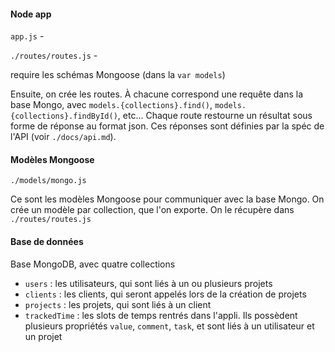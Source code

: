 #### Node app ####

`app.js` - 

`./routes/routes.js` -

require les schémas Mongoose (dans la `var models`)

Ensuite, on crée les routes. À chacune correspond une requête dans la base Mongo, avec `models.{collections}.find()`, `models.{collections}.findById()`, etc...
Chaque route restourne un résultat sous forme de réponse au format json. Ces réponses sont définies par la spéc de l'API (voir `./docs/api.md`).

#### Modèles Mongoose ####

`./models/mongo.js`

Ce sont les modèles Mongoose pour communiquer avec la base Mongo. 
On crée un modèle par collection, que l'on exporte. On le récupère dans `./routes/routes.js`

#### Base de données ####

Base MongoDB, avec quatre collections

- `users` : les utilisateurs, qui sont liés à un ou plusieurs projets
- `clients` : les clients, qui seront appelés lors de la création de projets
- `projects` : les projets, qui sont liés à un client
- `trackedTime` : les slots de temps rentrés dans l'appli. Ils possèdent plusieurs propriétés `value`, `comment`, `task`, et sont liés à un utilisateur et un projet

